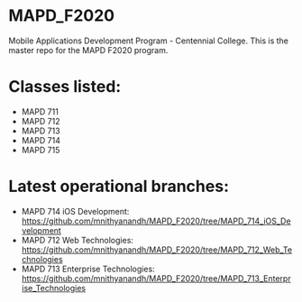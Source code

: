 # MAPD_F2020
Mobile Applications Development Program - Centennial College. 
This is the master repo for the MAPD F2020 program.

# Classes listed:
- MAPD 711
- MAPD 712
- MAPD 713
- MAPD 714
- MAPD 715

# Latest operational branches:
- MAPD 714 iOS Development: https://github.com/mnithyanandh/MAPD_F2020/tree/MAPD_714_iOS_Development
- MAPD 712 Web Technologies: https://github.com/mnithyanandh/MAPD_F2020/tree/MAPD_712_Web_Technologies
- MAPD 713 Enterprise Technologies: https://github.com/mnithyanandh/MAPD_F2020/tree/MAPD_713_Enterprise_Technologies
